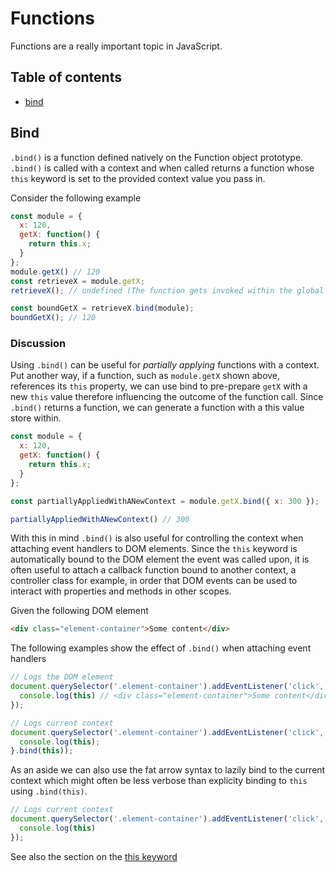 # Functions
Functions are a really important topic in JavaScript.

## Table of contents

- [bind](#bind)

## Bind
`.bind()` is a function defined natively on the Function object prototype. `.bind()` is called with a context and when called returns a function whose `this` keyword is set to the provided context value you pass in.

Consider the following example
```js
const module = {
  x: 120,
  getX: function() {
    return this.x;
  }
};
module.getX() // 120
const retrieveX = module.getX;
retrieveX(); // undefined (The function gets invoked within the global scope

const boundGetX = retrieveX.bind(module);
boundGetX(); // 120
```

### Discussion
Using `.bind()` can be useful for _partially applying_ functions with a context. Put another way, if a function, such as `module.getX` shown above, references its `this` property, we can use bind to pre-prepare `getX` with a new `this` value therefore influencing the outcome of the function call. Since `.bind()` returns a function, we can generate a function with a this value store within.

```js
const module = {
  x: 120,
  getX: function() {
    return this.x;
  }
};

const partiallyAppliedWithANewContext = module.getX.bind({ x: 300 });

partiallyAppliedWithANewContext() // 300
```

With this in mind `.bind()` is also useful for controlling the context when attaching event handlers to DOM elements. Since the `this` keyword is automatically bound to the DOM element the event was called upon, it is often useful to attach a callback function bound to another context, a controller class for example, in order that DOM events can be used to interact with properties and methods in other scopes.

Given the following DOM element

```html
<div class="element-container">Some content</div>

```
The following examples show the effect of `.bind()` when attaching event handlers
```js
// Logs the DOM element
document.querySelector('.element-container').addEventListener('click', function() {
  console.log(this) // <div class="element-container">Some content</div>
});

// Logs current context
document.querySelector('.element-container').addEventListener('click', function() {
  console.log(this);
}.bind(this));

```
As an aside we can also use the fat arrow syntax to lazily bind to the current context which might often be less verbose than explicity binding to `this` using `.bind(this)`.
```js
// Logs current context
document.querySelector('.element-container').addEventListener('click', () => {
  console.log(this)
});
```

See also the section on the [this keyword](https://github.com/kojinkai/js-handbook/tree/master/this)
